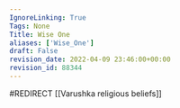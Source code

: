 ```yaml
---
IgnoreLinking: True
Tags: None
Title: Wise One
aliases: ['Wise_One']
draft: False
revision_date: 2022-04-09 23:46:00+00:00
revision_id: 88344
---
```


#REDIRECT [[Varushka religious beliefs]]